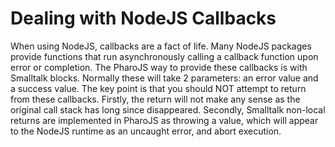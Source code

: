 # Dealing with NodeJS Callbacks

When using NodeJS, callbacks are a fact of life.
Many NodeJS packages provide functions that run asynchronously calling
a callback function upon error or completion.  The PharoJS way to
provide these callbacks is with Smalltalk blocks.  Normally these will
take 2 parameters: an error value and a success value.  The key point
is that you should NOT attempt to return from these callbacks.
Firstly, the return will not make any sense as the original call stack
has long since disappeared.  Secondly, Smalltalk non-local returns are
implemented in PharoJS as throwing a value, which will appear to the
NodeJS runtime as an uncaught error, and abort execution.
